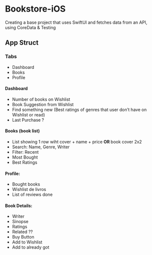 # Bookstore-iOS
Creating a base project that uses SwiftUI and fetches data from an API, using CoreData &amp; Testing

## App Struct

### Tabs
* Dashboard
* Books
* Profile

#### Dashboard
* Number of books on Wishlist
* Book Suggestion from Wishlist
* Find something new (Best ratings of genres that user don’t have on Wishlist or read) 
* Last Purchase ?

#### Books (book list)
* List showing 1 row wiht cover + name + price <b> OR </b> book cover 2x2 
* Search: Name, Genre, Writer 
* Filter: Recent 
* Most Bought
* Best Ratings

#### Profile:
* Bought books
* Wishlist de livros
* List of reviews done

#### Book Details:
* Writer
* Sinopse
* Ratings
* Related ??
* Buy Button 
* Add to Wishlist
* Add to already got 
